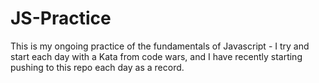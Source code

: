# JS-Practice

This is my ongoing practice of the fundamentals of Javascript - I try and start each day with a Kata from code wars, and I have recently starting pushing to this repo each day as a record. 
